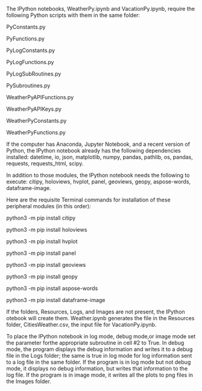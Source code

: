 The IPython notebooks, WeatherPy.ipynb and VacationPy.ipynb, require the following Python scripts with them in the same folder:

PyConstants.py

PyFunctions.py

PyLogConstants.py

PyLogFunctions.py

PyLogSubRoutines.py

PySubroutines.py

WeatherPyAPIFunctions.py

WeatherPyAPIKeys.py

WeatherPyConstants.py

WeatherPyFunctions.py

If the computer has Anaconda, Jupyter Notebook, and a recent version of Python, the IPython notebook already has the following dependencies installed: datetime, io, json, matplotlib, numpy, pandas, pathlib, os, pandas, requests, requests_html, scipy.

In addition to those modules, the IPython notebook needs the following to execute: citipy, holoviews, hvplot, panel, geoviews, geopy, aspose-words, dataframe-image.

Here are the requisite Terminal commands for installation of these peripheral modules (in this order):

python3 -m pip install citipy

python3 -m pip install holoviews

python3 -m pip install hvplot

python3 -m pip install panel

python3 -m pip install geoviews

python3 -m pip install geopy

python3 -m pip install aspose-words

python3 -m pip install dataframe-image

If the folders, Resources, Logs, and Images are not present, the IPython otebook will create them.  Weather.ipynb generates the file in the Resources folder, CitiesWeather.csv, the input file for VacationPy.ipynb.

To place the IPython notebook in log mode, debug mode,or image mode set the parameter forthe appropriate subroutine in cell #2 to True.  In debug mode, the program displays the debug information and writes it to a debug file in the Logs folder; the same is true in log mode for log information sent to a log file in the same folder.  If the program is in log mode but not debug mode, it displays no debug information, but writes that information to the log file. If the program is in image mode, it writes all the plots to png files in the Images folder.
